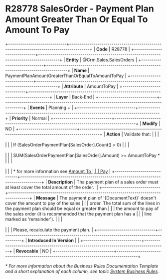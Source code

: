 ﻿---
erp.type: business-rule
erp.entity: Crm.Sales.SalesOrders
---

# R28778 SalesOrder - Payment Plan Amount Greater Than Or Equal To Amount To Pay
+-----------------------------+----------------------------------------------------------------------------------------+
| **Code**                    | R28778                                                                                 |
+-----------------------------+----------------------------------------------------------------------------------------+
| **Entity**                  | @Crm.Sales.SalesOrders                                                                 |
+-----------------------------+----------------------------------------------------------------------------------------+
| **Name**                    | PaymentPlanAmountGreaterThanOrEqualToAmountToPay                                       |
+-----------------------------+----------------------------------------------------------------------------------------+
| **Attribute**               | AmountToPay                                                                            |
+-----------------------------+----------------------------------------------------------------------------------------+
| **Layer**                   | Back-End                                                                               |
+-----------------------------+----------------------------------------------------------------------------------------+
| **Events**                  | Planning +                                                                             |
+-----------------------------+----------------------------------------------------------------------------------------+
| **Priority**                | Normal                                                                                 |
+-----------------------------+----------------------------------------------------------------------------------------+
| **Modify**                  | NO                                                                                     |
+-----------------------------+----------------------------------------------------------------------------------------+
| **Action**                  | Validate that:                                                                         |
|                             | <br/><br/>                                                                             |
|                             | If (SalesOrderPaymentPlan\[SalesOrder\].Count() \> 0)                                  |
|                             | <br/><br/>                                                                             |
|                             | SUM(SalesOrderPaymentPlan\[SalesOrder\].Amount) \>= AmountToPay \*                     |
|                             | <br/><br/>                                                                             |
|                             | \* for more information see [Amount To                                                 |
|                             | Pay](xref:amount-to-pay)                                                               |
+-----------------------------+----------------------------------------------------------------------------------------+
| **Description**             | Tha payment plan of a sales order must at least cover the total amount of the order.   |
+-----------------------------+----------------------------------------------------------------------------------------+
| **Message**                 | The payment plan of \'{DocumentText}\' doesn\'t cover the amount to pay of the sales   |
|                             | order. The total sum of the lines in the payment plan should be equal or greater than  |
|                             | the amount to pay of the sales order (it is recommended that the payment plan has a    |
|                             | line marked as \'remainder\').                                                         |
|                             | <br/><br/>                                                                             |
|                             | Please, recalculate the payment plan.                                                  |
+-----------------------------+----------------------------------------------------------------------------------------+
| **Introduced In Version**   |                                                                                        |
+-----------------------------+----------------------------------------------------------------------------------------+
| **Revocable**               | NO                                                                                     |
+-----------------------------+----------------------------------------------------------------------------------------+

*\* For more information about the Business Rules Documentation Template and a short explanation of each column, see
topic [System Business Rules](../templates/template-description-system-business-rules.md).*

